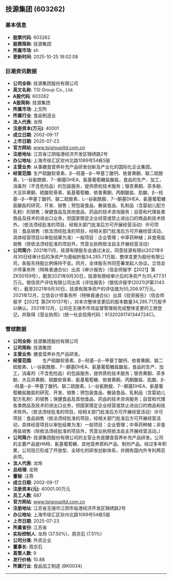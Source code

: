 ## 技源集团 (603262)

### 基本信息

- **股票代码**: 603262
- **股票简称**: 技源集团
- **所属市场**: sh
- **更新时间**: 2025-10-25 18:02:08

### 巨潮资讯数据

- **公司全称**: 技源集团股份有限公司
- **英文名称**: TSI Group Co., Ltd.
- **A股代码**: 603262
- **A股简称**: 技源集团
- **所属市场**: 上交所
- **所属行业**: 食品制造业
- **法人代表**: 龙玲
- **注册资本(万元)**: 40001
- **成立日期**: 2002-09-17
- **上市日期**: 2025-07-23
- **官方网站**: www.tsigroupltd.com.cn
- **注册地址**: 江苏省江阴临港经济开发区锦绣路2号
- **办公地址**: 上海市徐汇区钦州北路1089号54栋5层
- **主营业务**: 从事膳食营养补充产品研发创新及产业化的国际化企业集团。
- **经营范围**: 生产硫酸软骨素、β--羟基--β--甲基丁酸钙、依普黄酮、联二硫胺素、L--谷氨酰胺、7--酮基DHEA、氨基葡萄糖盐酸盐，食品的生产、加工，消毒剂（不含危险品）的包装服务，提供质检技术服务；银杏黄酮、茶多酚、大豆异黄酮、硫酸软骨素、氨基葡萄糖、依普黄酮、丙酮酸盐、肌酸、β--羟基--β--甲基丁酸钙、联二硫胺素、L--谷氨酰胺、7--酮基DHEA、氨基葡萄糖盐酸盐的研究、开发、销售；预包装食品、散装食品、乳制品（含婴幼儿配方乳粉）的销售；保健食品及其他食品、药品的技术咨询服务；自营和代理各类商品及技术的进出口业务，但国家限定企业经营或禁止进出口的商品和技术除外。（依法须经批准的项目，经相关部门批准后方可开展经营活动）许可项目：食品销售（依法须经批准的项目，经相关部门批准后方可开展经营活动，具体经营项目以审批结果为准）一般项目：企业管理；中草药种植；非食用盐销售（除依法须经批准的项目外，凭营业执照依法自主开展经营活动）
- **公司简介**: 2021年11月，技源有限股东会通过决议，同意技源有限以2021年9月30日经审计后的净资产为基础折股34,285.71万股，整体变更为股份有限公司，各股东持股比例保持不变。同月，全体股东共同签署发起人协议。立信会计师事务所（特殊普通合伙）出具《审计报告》（信会师报字【2021】第ZK50159号），截至2021年9月30日，技源有限经审计后的净资产为35,477.51万元。银信资产评估有限公司出具《评估报告》（银信评报字(2021)沪第3143号），截至2021年9月30日，技源有限净资产的评估值为55,206.97万元。2021年12月，立信会计师事务所（特殊普通合伙）出具《验资报告》（信会师报字【2021】第ZK10137号），对本次整体变更后的股本数量34,285.71万股予以确认。2021年12月，公司在无锡市市场监督管理局完成整体变更的工商登记，并取得《营业执照》（统一社会信用代码：91320281741344724C)。

### 雪球数据

- **公司全称**: 技源集团股份有限公司
- **公司简称**: 技源集团
- **主营业务**: 膳食营养补充产品研发。
- **经营范围**: 　　生产硫酸软骨素、β--羟基--β--甲基丁酸钙、依普黄酮、联二硫胺素、L--谷氨酰胺、7--酮基DHEA、氨基葡萄糖盐酸盐，食品的生产、加工，消毒剂（不含危险品）的包装服务，提供质检技术服务；银杏黄酮、茶多酚、大豆异黄酮、硫酸软骨素、氨基葡萄糖、依普黄酮、丙酮酸盐、肌酸、β--羟基--β--甲基丁酸钙、联二硫胺素、L--谷氨酰胺、7--酮基DHEA、氨基葡萄糖盐酸盐的研究、开发、销售；预包装食品、散装食品、乳制品（含婴幼儿配方乳粉）的销售；保健食品及其他食品、药品的技术咨询服务；自营和代理各类商品及技术的进出口业务，但国家限定企业经营或禁止进出口的商品和技术除外。（依法须经批准的项目，经相关部门批准后方可开展经营活动）许可项目：食品销售（依法须经批准的项目，经相关部门批准后方可开展经营活动，具体经营项目以审批结果为准）一般项目：企业管理；中草药种植；非食用盐销售（除依法须经批准的项目外，凭营业执照依法自主开展经营活动。)
- **公司简介**: 技源集团股份有限公司的主营业务是膳食营养补充产品研发。公司的主要产品是HMB、氨基葡萄糖、其他营养原料产品、制剂产品。经过多年积累，公司现已形成了开放型、全球化的研发创新体系，并拥有国内外专利两百余项。
- **法人代表**: 龙玲
- **总经理**: 龙玲
- **董秘**: 汪燕
- **成立日期**: 2002-09-17
- **注册资本(元)**: 40001.00万元
- **员工人数**: 687
- **官方网站**: www.tsigroupltd.com.cn
- **注册地址**: 江苏省无锡市江阴市临港经济开发区锦绣路2号
- **办公地址**: 上海市徐汇区钦州北路1089号54栋5层
- **上市日期**: 2025-07-23
- **所属省份**: 江苏省
- **实际控制人**: 龙玲 (37.50%)，周京石 (7.51%)
- **公司分类**: 外资企业
- **董事长**: 周京石
- **高管人数**: 9
- **发行价格**: 10.88
- **所属行业**: 食品加工制造 (BK0034)

---